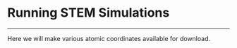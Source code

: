 # Running STEM Simulations
---




Here we will make various atomic coordinates available for download.